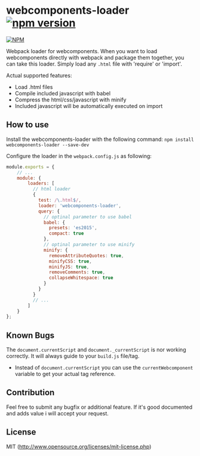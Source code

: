 # webcomponents-loader [![npm version](https://badge.fury.io/js/webcomponents-loader.svg)](https://badge.fury.io/js/webcomponents-loader)
[![NPM](https://nodei.co/npm/webcomponents-loader.png)](https://nodei.co/npm/webcomponents-loader/)

Webpack loader for webcomponents. When you want to load webcomponents directly with webpack and package them together, you can take this loader. Simply load any `.html` file with 'require' or 'import'.

Actual supported features:
* Load .html files
* Compile included javascript with babel
* Compress the html/css/javascript with minify
* Included javascript will be automatically executed on import

## How to use
Install the webcomponents-loader with the following command:
`npm install webcomponents-loader --save-dev`

Configure the loader in the `webpack.config.js` as following:
```javascript
module.exports = {
    // ...
    module: {
        loaders: [
          // html loader
          {
            test: /\.html$/,
            loader: 'webcomponents-loader',
            query: {
              // optinal parameter to use babel
              babel: {
                presets: 'es2015',
                compact: true
              },
              // optinal parameter to use minify
              minify: {
                removeAttributeQuotes: true,
                minifyCSS: true,
                minifyJS: true,
                removeComments: true,
                collapseWhitespace: true
              }
            }
          }
          // ...
        ]
    }
};

```

## Known Bugs
The `document.currentScript` and `document._currentScript` is nor working correctly. It will always guide to your `build.js` file/tag.
* Instead of `document.currentScript` you can use the `currentWebcomponent` variable to get your actual tag reference.

## Contribution
Feel free to submit any bugfix or additional feature. If it's good documented and adds value i will accept your request.

## License
MIT (http://www.opensource.org/licenses/mit-license.php)
